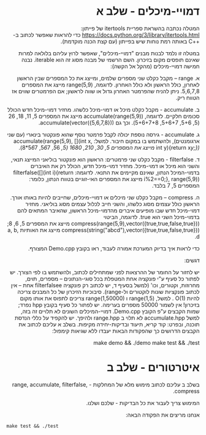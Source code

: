 <div dir="rtl" lang="he">
	
# דמויי-מיכלים - שלב א
המטלה נכתבה בהשראת ספריית itertools של פייתון: https://docs.python.org/3/library/itertools.html כדי להראות שאפשר לכתוב ב-++C באותה רמת נוחות שיש בפייתון (עם קצת הכנה מוקדמת).

במטלה זו נלמד לבנות מבנים "דמויי-מיכלים", שאפשר לרוץ עליהם בלולאה למרות שאינם תופסים מקום בזיכרון. השם הרשמי של מבנה מסוג זה הוא iterable. נבנה חמישה דמויי-מיכלים (מהקל אל הקשה):

א. range – מקבל כקלט שני מספרים שלמים, ומייצג את כל המספרים שבין הראשון לאחרון, כולל הראשון ולא כולל האחרון. לדוגמה, range(5,9) מייצג את המספרים 5,6,7,8. ניתן להניח שהפרמטר האחרון גדול או שווה לראשון; אם הפרמטרים שווים אז הטווח ריק.

ב. accumulate - מקבל כקלט מיכל או דמוי-מיכל כלשהו. מחזיר דמוי-מיכל חדש הכולל סכומים חלקיים. לדוגמה, accumulate(range(5,9)) מייצג את המספרים 5, 11, 18, 26 (5, 5+6, 5+6+7, 5+6+7+8). וכך גם accumulate(vector({5,6,7,8})).

ג. accumulate - גירסה נוספת יכולה לקבל פרמטר נוסף שהוא פונקטור בינארי (עם שני ארגומנטים), ולהשתמש בו במקום חיבור. למשל: accumulate(range(5,9), [](int x, int y){return x*y;}) מייצג את המספרים 5, 30, 210, 1680 (5, 5*6, 5*6*7, 5*6*7*8).

ד. filterfalse - מקבל כקלט שני פרמטרים: הראשון הוא פונקטור בוליאני המייצג תנאי, והשני הוא מיכל או דמוי-מיכל. מחזיר דמוי-מיכל חדש, הכולל רק את האיברים בדמוי-המיכל הנתון, שאינם מקיימים את התנאי. לדוגמה: filterfalse([](int i){return i%2==0;}, range(5,9)) מייצג את המספרים האי-זוגיים בטווח הנתון, כלומר: המספרים 5, 7 בלבד.

ה. compress – מקבל כקלט שני מיכלים או דמויי-מיכלים, שחייבים להיות באותו אורך. הראשון כולל עצמים מסוג כלשהו, והשני חייב לכלול עצמים מסוג בוליאני. מחזיר דמוי-מיכל חדש שבו מופיעים איברים מהדמוי-מיכל הראשון, שהאיבר המתאים להם בדמוי-מיכל השני הוא true. לדוגמה, הביטוי compress(range(5,9),vector({true,true,false,true})) מייצג את המספרים 5, 6, 8; compress(string("abcd"),vector({true,true,false,true})) מייצג את האותיות a, b, d.

כדי לראות איך בדיוק המערכת אמורה לעבוד, ראו בקובץ Demo.cpp המצורף.

דגשים:

יש לחזור על החומר של ההרצאות לפני שמתחילים לכתוב, ולהשתמש בו לפי הצורך.
יש לפתור כל סעיף ע"י פונקציה אחת המטפלת בכל סוגי-הנתונים – מספרים, תוים, מחרוזות, וקטורים, וכו' (למשל בסעיף ד, יש לכתוב רק פונקציה filterfalsee אחת – אין לכתוב פונקציות שונות לוקטורים ול-range).
סיבוכיות הזיכרון של כל המבנים צריכה להיות O(1) . למשל, range(1,5) ו range(1,50000) צריכים לתפוס את אותו מקום בזיכרון! אין לשמור 50000 מספרים בערימה.
יש לפתור כל סעיף בקובץ hpp נפרד; שמות הקבצים ע"פ הקובץ Demo.cpp.
דמויי-המיכלים השונים לא תלויים זה בזה, למשל accumulate.hpp לא תלוי ב range.hpp ולהיפך.
יש להקפיד על כללי הנדסת תוכנה, ובפרט: קוד קריא, תיעוד ובדיקות-יחידה מקיפות.
בשלב א עליכם לכתוב את הקבצים הדרושים כך שהפקודות הבאות יעבדו ללא שגיאות קימפול:

make demo && ./demo
make test && ./test
	
	

# איטרטורים - שלב ב


בשלב ב עליכם לכתוב מימוש מלא של המחלקות - 
range, accumulate, filterfalse, compress.

המימוש צריך לעבור את כל הבדיקות - שלכם ושלנו.

אנחנו מריצים את הפקודה הבאה:

<div dir='ltr'>

	make test && ./test

</div>
</div>
